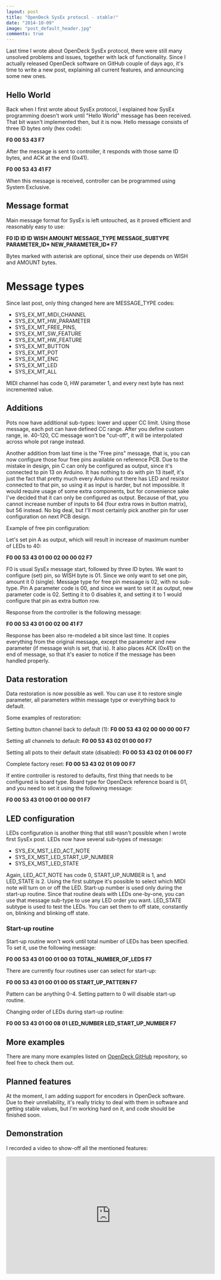 ```yaml
---
layout: post
title: "OpenDeck SysEx protocol - stable!"
date: "2014-10-09"
image: "post_default_header.jpg"
comments: true
---
```


Last time I wrote about OpenDeck SysEx protocol, there were still many unsolved problems and issues, together with lack of functionality. Since I actually released OpenDeck software on GitHub couple of days ago, it's time to write a new post, explaining all current features, and announcing some new ones.

## Hello World

Back when I first wrote about SysEx protocol, I explained how SysEx programming doesn't work until "Hello World" message has been received. That bit wasn't implemented then, but it is now. Hello message consists of three ID bytes only (hex code):

**F0 00 53 43 F7**

After the message is sent to controller, it responds with those same ID bytes, and ACK at the end (0x41).

**F0 00 53 43 41 F7**

When this message is received, controller can be programmed using System Exclusive.

## Message format

Main message format for SysEx is left untouched, as it proved efficient and reasonably easy to use:

**F0 ID ID ID WISH AMOUNT MESSAGE\_TYPE MESSAGE\_SUBTYPE PARAMETER\_ID\* NEW\_PARAMETER\_ID\* F7**

Bytes marked with asterisk are optional, since their use depends on WISH and AMOUNT bytes.

# Message types

Since last post, only thing changed here are MESSAGE\_TYPE codes:

- SYS\_EX\_MT\_MIDI\_CHANNEL
- SYS\_EX\_MT\_HW\_PARAMETER
- SYS\_EX\_MT\_FREE\_PINS,
- SYS\_EX\_MT\_SW\_FEATURE
- SYS\_EX\_MT\_HW\_FEATURE
- SYS\_EX\_MT\_BUTTON
- SYS\_EX\_MT\_POT
- SYS\_EX\_MT\_ENC
- SYS\_EX\_MT\_LED
- SYS\_EX\_MT\_ALL

MIDI channel has code 0, HW parameter 1, and every next byte has next incremented value.

## Additions

Pots now have additional sub-types: lower and upper CC limit. Using those message, each pot can have defined CC range. After you define custom range, ie. 40-120, CC message won't be "cut-off", it will be interpolated across whole pot range instead.

Another addition from last time is the "Free pins" message, that is, you can now configure those four free pins available on reference PCB. Due to the mistake in design, pin C can only be configured as output, since it's connected to pin 13 on Arduino. It has nothing to do with pin 13 itself, it's just the fact that pretty much every Arduino out there has LED and resistor connected to that pin, so using it as input is harder, but not impossible. It would require usage of some extra components, but for convenience sake I've decided that it can only be configured as output. Because of that, you cannot increase number of inputs to 64 (four extra rows in button matrix), but 56 instead. No big deal, but I'll most certainly pick another pin for user configuration on next PCB design.

Example of free pin configuration:

Let's set pin A as output, which will result in increase of maximum number of LEDs to 40:

**F0 00 53 43 01 00 02 00 00 02 F7**

F0 is usual SysEx message start, followed by three ID bytes. We want to configure (set) pin, so WISH byte is 01. Since we only want to set one pin, amount it 0 (single). Message type for free pin message is 02, with no sub-type. Pin A parameter code is 00, and since we want to set it as output, new parameter code is 02. Setting it to 0 disables it, and setting it to 1 would configure that pin as extra button row.

Response from the controller is the following message:

**F0 00 53 43 01 00 02 00 41 F7**

Response has been also re-modeled a bit since last time. It copies everything from the original message, except the parameter and new parameter (if message wish is set, that is). It also places ACK (0x41) on the end of message, so that it's easier to notice if the message has been handled properly.

## Data restoration

Data restoration is now possible as well. You can use it to restore single parameter, all parameters within message type or everything back to default.

Some examples of restoration:

Setting button channel back to default (1): **F0 00 53 43 02 00 00 00 00 F7**

Setting all channels to default: **F0 00 53 43 02 01 00 00 F7**

Setting all pots to their default state (disabled): **F0 00 53 43 02 01 06 00 F7**

Complete factory reset: **F0 00 53 43 02 01 09 00 F7**

If entire controller is restored to defaults, first thing that needs to be configured is board type. Board type for OpenDeck reference board is 01, and you need to set it using the following message:

**F0 00 53 43 01 00 01 00 00 01 F7**

## LED configuration

LEDs configuration is another thing that still wasn't possible when I wrote first SysEx post. LEDs now have several sub-types of message:

- SYS\_EX\_MST\_LED\_ACT\_NOTE
- SYS\_EX\_MST\_LED\_START\_UP\_NUMBER
- SYS\_EX\_MST\_LED\_STATE

Again, LED\_ACT\_NOTE has code 0, START\_UP\_NUMBER is 1, and LED\_STATE is 2. Using the first subtype it's possible to select which MIDI note will turn on or off the LED. Start-up number is used only during the start-up routine. Since that routine deals with LEDs one-by-one, you can use that message sub-type to use any LED order you want. LED\_STATE subtype is used to test the LEDs. You can set them to off state, constantly on, blinking and blinking off state.

### Start-up routine

Start-up routine won't work until total number of LEDs has been specified. To set it, use the following message:

**F0 00 53 43 01 00 01 00 03 TOTAL\_NUMBER\_OF\_LEDS F7**

There are currently four routines user can select for start-up:

**F0 00 53 43 01 00 01 00 05 START\_UP\_PATTERN F7**

Pattern can be anything 0-4. Setting pattern to 0 will disable start-up routine.

Changing order of LEDs during start-up routine:

**F0 00 53 43 01 00 08 01 LED\_NUMBER LED\_START\_UP\_NUMBER F7**

## More examples

There are many more examples listed on [OpenDeck GitHub](https://github.com/paradajz/OpenDeck/tree/master/examples) repository, so feel free to check them out.

## Planned features

At the moment, I am adding support for encoders in OpenDeck software. Due to their unreliability, it's really tricky to deal with them in software and getting stable values, but I'm working hard on it, and code should be finished soon.

## Demonstration

I recorded a video to show-off all the mentioned features:

<iframe width="560" height="315" src="https://www.youtube.com/embed/3T1-x4B77nw" title="YouTube video player" frameborder="0" allow="accelerometer; autoplay; clipboard-write; encrypted-media; gyroscope; picture-in-picture" allowfullscreen></iframe>
